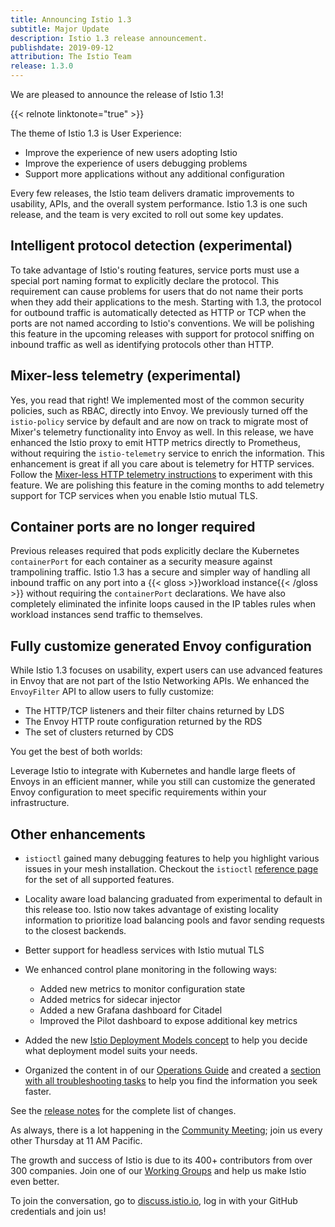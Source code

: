 ```yaml
---
title: Announcing Istio 1.3
subtitle: Major Update
description: Istio 1.3 release announcement.
publishdate: 2019-09-12
attribution: The Istio Team
release: 1.3.0
---
```


We are pleased to announce the release of Istio 1.3!

{{< relnote linktonote="true" >}}

The theme of Istio 1.3 is User Experience:

- Improve the experience of new users adopting Istio
- Improve the experience of users debugging problems
- Support more applications without any additional configuration

Every few releases, the Istio team delivers dramatic improvements to usability, APIs, and the overall system performance. Istio 1.3 is one such release, and the team is very excited to roll out some key updates.

## Intelligent protocol detection (experimental)

To take advantage of Istio's routing features, service ports must use a special port naming format to explicitly declare the protocol. This requirement can cause problems for users that do not name their ports when they add their applications to the mesh. Starting with 1.3, the protocol for outbound traffic is automatically detected as HTTP or TCP when the ports are not named according to Istio's conventions. We will be polishing this feature in the upcoming releases with support for protocol sniffing on inbound traffic as well as identifying protocols other than HTTP.

## Mixer-less telemetry (experimental)

Yes, you read that right! We implemented most of the common security policies, such as RBAC, directly into Envoy. We previously turned off the `istio-policy` service by default and are now on track to migrate most of Mixer's telemetry functionality into Envoy as well. In this release, we have enhanced the Istio proxy to emit HTTP metrics directly to Prometheus, without requiring the `istio-telemetry` service to enrich the information. This enhancement is great if all you care about is telemetry for HTTP services. Follow the [Mixer-less HTTP telemetry instructions](https://github.com/istio/istio/wiki/Mixerless-HTTP-Telemetry) to experiment with this feature. We are polishing this feature in the coming months to add telemetry support for TCP services when you enable Istio mutual TLS.

## Container ports are no longer required

Previous releases required that pods explicitly declare the Kubernetes `containerPort` for each container as a security measure against trampolining traffic. Istio 1.3 has a secure and simpler way of handling all inbound traffic on any port into a {{< gloss >}}workload instance{{< /gloss >}} without requiring the `containerPort` declarations. We have also completely eliminated the infinite loops caused in the IP tables rules when workload instances send traffic to themselves.

## Fully customize generated Envoy configuration

While Istio 1.3 focuses on usability, expert users can use advanced features in Envoy that are not part of the Istio Networking APIs. We enhanced the `EnvoyFilter` API to allow users to fully customize:

- The HTTP/TCP listeners and their filter chains returned by LDS
- The Envoy HTTP route configuration returned by the RDS
- The set of clusters returned by CDS

You get the best of both worlds:

Leverage Istio to integrate with Kubernetes and handle large fleets of Envoys in an efficient manner, while you still can customize the generated Envoy configuration to meet specific requirements within your infrastructure.

## Other enhancements

- `istioctl` gained many debugging features to help you highlight various issues in your mesh installation. Checkout the `istioctl` [reference page](/docs/reference/commands/istioctl/) for the set of all supported features.

- Locality aware load balancing graduated from experimental to default in this release too. Istio now takes advantage of existing locality information to prioritize load balancing pools and favor sending requests to the closest backends.

- Better support for headless services with Istio mutual TLS

- We enhanced control plane monitoring in the following ways:

    - Added new metrics to monitor configuration state
    - Added metrics for sidecar injector
    - Added a new Grafana dashboard for Citadel
    - Improved the Pilot dashboard to expose additional key metrics

- Added the new [Istio Deployment Models concept](/docs/concepts/deployment-models/) to help you decide what deployment model suits your needs.

- Organized the content in of our [Operations Guide](/docs/ops/) and created a [section with all troubleshooting tasks](/docs/ops/troubleshooting) to help you find the information you seek faster.

See the [release notes](/about/notes/1.3) for the complete list of changes.

As always, there is a lot happening in the [Community Meeting](https://github.com/istio/community#community-meeting); join us every other Thursday at 11 AM Pacific.

The growth and success of Istio is due to its 400+ contributors from over 300 companies. Join one of our [Working Groups](https://github.com/istio/community/blob/master/WORKING-GROUPS.md) and help us make Istio even better.

To join the conversation, go to [discuss.istio.io](https://discuss.istio.io), log in with your GitHub credentials and join us!

